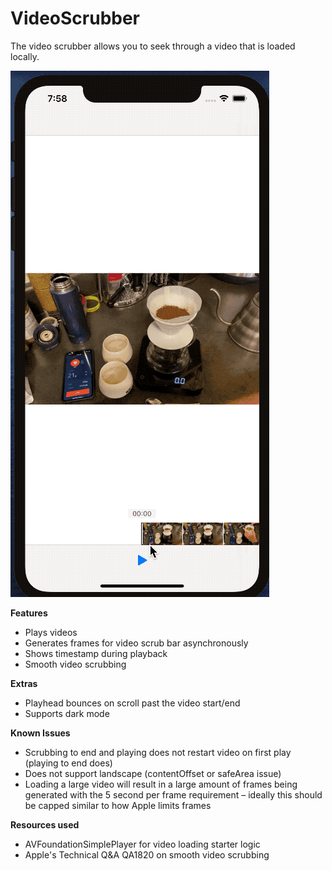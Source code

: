 # VideoScrubber

The video scrubber allows you to seek through a video that is loaded locally.

![Video Scrubber](images/VideoScrubberHero.gif)

**Features**
* Plays videos
* Generates frames for video scrub bar asynchronously
* Shows timestamp during playback
* Smooth video scrubbing

**Extras**
* Playhead bounces on scroll past the video start/end
* Supports dark mode


**Known Issues**
* Scrubbing to end and playing does not restart video on first play (playing to end does)
* Does not support landscape (contentOffset or safeArea issue)
* Loading a large video will result in a large amount of frames being generated with the 5 second per frame requirement – ideally this should be capped similar to how Apple limits frames

**Resources used**
* AVFoundationSimplePlayer for video loading starter logic
* Apple's Technical Q&A QA1820 on smooth video scrubbing
